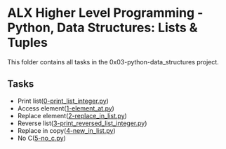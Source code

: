 # ALX Higher Level Programming - Python, Data Structures: Lists & Tuples

This folder contains all tasks in the 0x03-python-data_structures project.

## Tasks

- Print list([0-print_list_integer.py](./0-print_list_integer.py))
- Access element([1-element_at.py](./1-element_at.py))
- Replace element([2-replace_in_list.py](./2-replace_in_list.py))
- Reverse list([3-print_reversed_list_integer.py](./3-print_reversed_list_integer.py))
- Replace in copy([4-new_in_list.py](./4-new_in_list.py))
- No C([5-no_c.py](./5-no_c.py))
